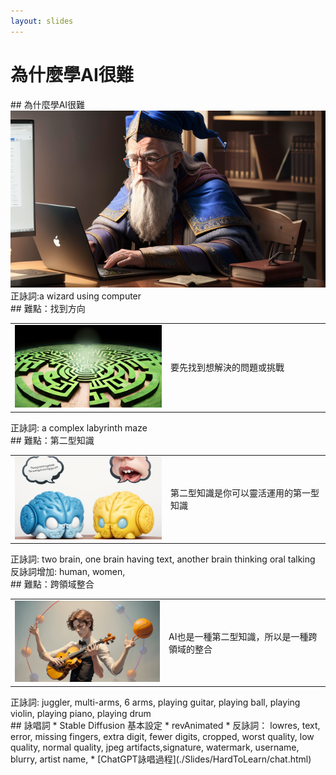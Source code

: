 ```yaml
---
layout: slides
---
```


<style>
td {
  width: 400px; /* Set the width of each table cell */
  vertical-align: middle;
}

td img {
  width: 100%; /* Make the image fit within the table cell */
  height: auto; /* Let the image height adjust automatically */
}
</style>

# 為什麼學AI很難

<div class="slide">
## 為什麼學AI很難
<img src="./Slides/HardToLearn/wizard-using-computer.png" width=700>  
正詠詞:a wizard using computer
</div>

<div class="slide">
## 難點：找到方向
<table>
<tr>
<td><img src="./Slides/HardToLearn/maze.png"></td>
<td>要先找到想解決的問題或挑戰</td>
</tr>
</table>
正詠詞: a complex labyrinth maze
</div>


<div class="slide">
## 難點：第二型知識
<table>
<tr>
<td><img src="./Slides/HardToLearn/2-brain.png"></td>
<td>第二型知識是你可以靈活運用的第一型知識</td>
</tr>
</table>
正詠詞: two brain, one brain having text, another brain thinking oral talking
反詠詞增加: human, women, 
</div>

<div class="slide">
## 難點：跨領域整合
<table>
<tr>
<td><img src="./Slides/HardToLearn/multi-hand.png"></td>
<td>AI也是一種第二型知識，所以是一種跨領域的整合</td>
</tr>
</table>
正詠詞: juggler, multi-arms, 6 arms, playing guitar, playing ball, playing violin, playing piano, playing drum
</div>


<div class="slide">
## 詠唱詞
* Stable Diffusion 基本設定
  * revAnimated
  * 反詠詞： lowres, text, error, missing fingers, extra digit, fewer digits, cropped, worst quality, low quality, normal quality, jpeg artifacts,signature, watermark, username, blurry, artist name,
* [ChatGPT詠唱過程](./Slides/HardToLearn/chat.html)

</div>